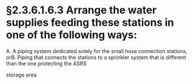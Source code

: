 # §2.3.6.1.6.3 Arrange the water supplies feeding these stations in one of the following ways:



A. A piping system dedicated solely for the small hose connection stations, orB. Piping that connects the stations to a sprinkler system that is different than the one protecting the ASRS

storage area